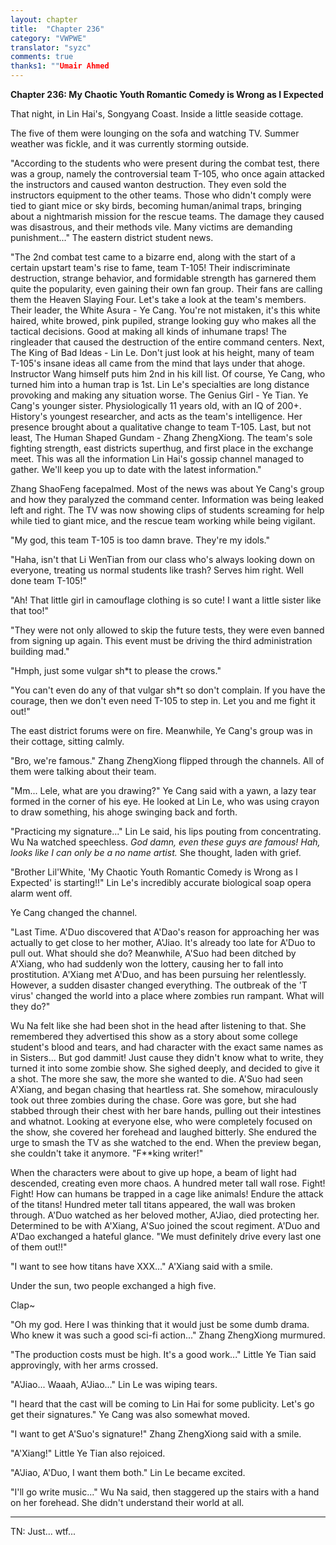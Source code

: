 ```yaml
---
layout: chapter
title:  "Chapter 236"
category: "VWPWE"
translator: "syzc"
comments: true
thanks1: ""Umair Ahmed
---
```


**Chapter 236: My Chaotic Youth Romantic Comedy is Wrong as I Expected**

That night, in Lin Hai's, Songyang Coast. Inside a little seaside cottage.

The five of them were lounging on the sofa and watching TV. Summer weather was fickle, and it was currently storming outside.

"According to the students who were present during the combat test, there was a group, namely the controversial team T-105, who once again attacked the instructors and caused wanton destruction. They even sold the instructors equipment to the other teams. Those who didn't comply were tied to giant mice or sky birds, becoming human/animal traps, bringing about a nightmarish mission for the rescue teams. The damage they caused was disastrous, and their methods vile. Many victims are demanding punishment..." The eastern district student news.

"The 2nd combat test came to a bizarre end, along with the start of a certain upstart team's rise to fame, team T-105! Their indiscriminate destruction, strange behavior, and formidable strength has garnered them quite the popularity, even gaining their own fan group. Their fans are calling them the Heaven Slaying Four. Let's take a look at the team's members. Their leader, the White Asura - Ye Cang. You're not mistaken, it's this white haired, white browed, pink pupiled, strange looking guy who makes all the tactical decisions. Good at making all kinds of inhumane traps! The ringleader that caused the destruction of the entire command centers. Next, The King of Bad Ideas - Lin Le. Don't just look at his height, many of team T-105's insane ideas all came from the mind that lays under that ahoge. Instructor Wang himself puts him 2nd in his kill list. Of course, Ye Cang, who turned him into a human trap is 1st. Lin Le's specialties are long distance provoking and making any situation worse. The Genius Girl - Ye Tian. Ye Cang's younger sister. Physiologically 11 years old, with an IQ of 200+. History's youngest researcher, and acts as the team's intelligence. Her presence brought about a qualitative change to team T-105. Last, but not least, The Human Shaped Gundam - Zhang ZhengXiong. The team's sole fighting strength, east districts superthug, and first place in the exchange meet. This was all the information Lin Hai's gossip channel managed to gather. We'll keep you up to date with the latest information."

Zhang ShaoFeng facepalmed. Most of the news was about Ye Cang's group and how they paralyzed the command center. Information was being leaked left and right. The TV was now showing clips of students screaming for help while tied to giant mice, and the rescue team working while being vigilant.

"My god, this team T-105 is too damn brave. They're my idols."

"Haha, isn't that Li WenTian from our class who's always looking down on everyone, treating us normal students like trash? Serves him right. Well done team T-105!"

"Ah! That little girl in camouflage clothing is so cute! I want a little sister like that too!"

"They were not only allowed to skip the future tests, they were even banned from signing up again. This event must be driving the third administration building mad."

"Hmph, just some vulgar sh\*t to please the crows."

"You can't even do any of that vulgar sh\*t so don't complain. If you have the courage, then we don't even need T-105 to step in. Let you and me fight it out!"

The east district forums were on fire. Meanwhile, Ye Cang's group was in their cottage, sitting calmly. 

"Bro, we're famous." Zhang ZhengXiong flipped through the channels. All of them were talking about their team.

"Mm... Lele, what are you drawing?" Ye Cang said with a yawn, a lazy tear formed in the corner of his eye. He looked at Lin Le, who was using crayon to draw something, his ahoge swinging back and forth.

"Practicing my signature..." Lin Le said, his lips pouting from concentrating. Wu Na watched speechless. *God damn, even these guys are famous! Hah, looks like I can only be a no name artist.* She thought, laden with grief.

"Brother Lil'White, 'My Chaotic Youth Romantic Comedy is Wrong as I Expected' is starting!!" Lin Le's incredibly accurate biological soap opera alarm went off.

Ye Cang changed the channel.

"Last Time. A'Duo discovered that A'Dao's reason for approaching her was actually to get close to her mother, A'Jiao. It's already too late for A'Duo to pull out. What should she do? Meanwhile, A'Suo had been ditched by A'Xiang, who had suddenly won the lottery, causing her to fall into prostitution. A'Xiang met A'Duo, and has been pursuing her relentlessly. However, a sudden disaster changed everything. The outbreak of the 'T virus' changed the world into a place where zombies run rampant. What will they do?"

Wu Na felt like she had been shot in the head after listening to that. She remembered they advertised this show as a story about some college student's blood and tears, and had character with the exact same names as in Sisters... But god dammit! Just cause they didn't know what to write, they turned it into some zombie show. She sighed deeply, and decided to give it a shot. The more she saw, the more she wanted to die. A'Suo had seen A'Xiang, and began chasing that heartless rat. She somehow, miraculously took out three zombies during the chase. Gore was gore, but she had stabbed through their chest with her bare hands, pulling out their intestines and whatnot. Looking at everyone else, who were completely focused on the show, she covered her forehead and laughed bitterly. She endured the urge to smash the TV as she watched to the end. When the preview began, she couldn't take it anymore. "F\*\*king writer!"

When the characters were about to give up hope, a beam of light had descended, creating even more chaos. A hundred meter tall wall rose. Fight! Fight! How can humans be trapped in a cage like animals! Endure the attack of the titans! Hundred meter tall titans appeared, the wall was broken through. A'Duo watched as her beloved mother, A'Jiao, died protecting her. Determined to be with A'Xiang, A'Suo joined the scout regiment. A'Duo and A'Dao exchanged a hateful glance. "We must definitely drive every last one of them out!!"

"I want to see how titans have XXX..." A'Xiang said with a smile.

Under the sun, two people exchanged a high five.

Clap~

"Oh my god. Here I was thinking that it would just be some dumb drama. Who knew it was such a good sci-fi action..." Zhang ZhengXiong murmured.

"The production costs must be high. It's a good work..." Little Ye Tian said approvingly, with her arms crossed.

"A'Jiao... Waaah, A'Jiao..." Lin Le was wiping tears.

"I heard that the cast will be coming to Lin Hai for some publicity. Let's go get their signatures." Ye Cang was also somewhat moved.

"I want to get A'Suo's signature!" Zhang ZhengXiong said with a smile.

"A'Xiang!" Little Ye Tian also rejoiced.

"A'Jiao, A'Duo, I want them both." Lin Le became excited.

"I'll go write music..." Wu Na said, then staggered up the stairs with a hand on her forehead. She didn't understand their world at all.

---

TN: Just... wtf...
